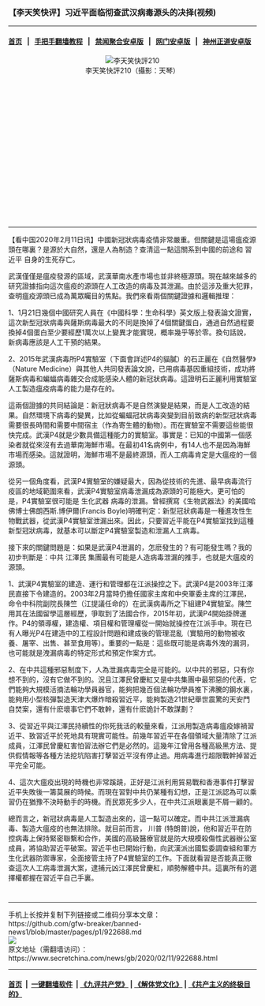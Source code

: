 ### 【李天笑快评】习近平面临彻查武汉病毒源头的决择(视频)
------------------------

#### [首页](https://github.com/gfw-breaker/banned-news1/blob/master/README.md) &nbsp;&nbsp;|&nbsp;&nbsp; [手把手翻墙教程](https://github.com/gfw-breaker/guides/wiki) &nbsp;&nbsp;|&nbsp;&nbsp; [禁闻聚合安卓版](https://github.com/gfw-breaker/bn-android) &nbsp;&nbsp;|&nbsp;&nbsp; [网门安卓版](https://github.com/oGate2/oGate) &nbsp;&nbsp;|&nbsp;&nbsp; [神州正道安卓版](https://github.com/SzzdOgate/update) 



<div class="article_right" style="fone-color:#000">
 <p style="text-align:center">
  <img alt="李天笑快評210" src="https://img3.secretchina.com/pic/2020/2-11/p2624901a274501792-ss.jpg"/>
  <br>
   李天笑快評210（攝影：天琴）
   <span id="hideid" name="hideid" style="color:red;display:none;">
    <span href="https://www.secretchina.com">
    </span>
   </span>
  </br>
 </p>
 <div id="txt-mid1-t21-2017">
  <ins class="adsbygoogle" data-ad-client="ca-pub-1276641434651360" data-ad-slot="2451032099" style="display:inline-block;width:336px;height:280px">
  </ins>
  

---


  </div>
 </div>
 <p>
  【看中国2020年2月11日讯】中國新冠狀病毒疫情非常嚴重。但關鍵是這場瘟疫源頭在哪裏？是源於大自然，還是人為制造？查清這一點這關系到中國的前途和
  <span href="https://www.secretchina.com/news/gb/tag/習近平" target="_blank">
   習近平
  </span>
  自身的生死存亡。
  <span id="hideid" name="hideid" style="color:red;display:none;">
   <span href="https://www.secretchina.com">
   </span>
  </span>
 </p>
 <p>
  武漢僅僅是瘟疫發源的區域，武漢華南水產市場也並非終極源頭。現在越來越多的研究證據指向這次瘟疫的源頭在人工改造的病毒及其泄漏。由於這涉及重大犯罪，查明瘟疫源頭已成為萬眾矚目的焦點。我們來看兩個關鍵證據和邏輯推理：
 </p>
 <p>
  1、1月21日幾個中國研究人員在《中國科學：生命科學》英文版上發表論文證實，這次新型冠狀病毒與薩斯病毒最大的不同是換掉了4個關鍵蛋白，通過自然過程要換掉4個蛋白至少要經歷1萬次以上變異才能實現，概率幾乎等於零。換句話說，新病毒應該是人工干預的結果。
 </p>
 <p>
  2、2015年武漢病毒所P4實驗室（下面會詳述P4的貓膩）的石正麗在《自然醫學》（Nature Medicine）與其他人共同發表論文說，已用病毒基因重組技術，成功將薩斯病毒和蝙蝠病毒雜交合成能感染人體的新冠狀病毒。這證明石正麗利用實驗室人工製造瘟疫病毒的能力是存在的。
 </p>
 <p>
  這兩個證據的共同結論是：新冠狀病毒不是自然演變是結果，而是人工改造的結果。自然環境下病毒的變異，比如從蝙蝠冠狀病毒突變到目前致病的新型冠狀病毒需要很長時間和需要中間宿主（作為寄生體的動物）。而在實驗室不需要這些能很快完成。武漢P4就是少數具備這種能力的實驗室。事實是：已知的中國第一個感染者就從來沒有去過華南海鮮市場。在最初41名病例中，有14人也不是因為海鮮市場而感染。這就證明，海鮮市場不是最終源頭，而人工病毒肯定是大瘟疫的一個源頭。
 </p>
 <p>
  從另一個角度看，武漢P4實驗室的嫌疑最大，因為從技術的先進、最早病毒流行疫區的地域範圍來看，武漢P4實驗室病毒泄漏成為源頭的可能極大。更可怕的是，P4實驗室很可能是
  <span href="https://www.secretchina.com/news/gb/tag/生化武器" target="_blank">
   生化武器
  </span>
  病毒的泄漏。曾經撰寫《生物武器法》的美國哈佛博士佛朗西斯.博伊爾(Francis Boyle)明確判定：新型冠狀病毒是一種進攻性生物戰武器，從武漢P4實驗室泄漏出來。因此，只要習近平能在P4實驗室找到這種新型冠狀病毒，就基本可以斷定P4實驗室製造和泄漏人工病毒。
 </p>
 <p>
  接下來的關鍵問題是：如果是武漢P4泄漏的，怎麽發生的？有可能發生嗎？我的初步判斷是：中共
  <span href="https://www.secretchina.com/news/gb/tag/江澤民" target="_blank">
   江澤民
  </span>
  集團最有可能是人造病毒泄漏的推手，也就是大瘟疫的源頭。
 </p>
 <p>
  1、武漢P4實驗室的建造、運行和管理都在江派操控之下。武漢P4是2003年江澤民直接下令建造的。2003年2月當時仍擔任國家主席和中央軍委主席的江澤民，命令中科院副院長陳竺（江提議任命的）在武漢病毒所之下組建P4實驗室。陳竺用其在法國留學這層經歷，爭取到了法國合作，2015年初，武漢P4開始掛牌運作。P4的領導權，建造權、項目權和管理權從一開始就操控在江派手中。現在已有人曝光P4在建造中的工程設計問題和建成後的管理混亂（實驗用的動物被收養、屠宰、出售、甚至食用等）。重要的一點是：這些既可能是病毒外洩的漏洞，也可能就是洩漏病毒的特定形式和預定作案方式。
 </p>
 <p>
  2、在中共這種邪惡制度下，人為泄漏病毒完全是可能的。以中共的邪惡，只有你想不到的，沒有它做不到的。況且江澤民曾慶紅又是中共集團中最邪惡的代表，它們能夠大規模活摘法輪功學員器官，能夠把幾百個法輪功學員推下沸騰的鋼水裏，能夠用小型核彈製造天津大爆炸暗殺習近平，能夠製造21世紀舉世震驚的天安門自焚案，還有什麽壞事它們不敢幹，還有什麽詭計不敢謀劃？
 </p>
 <p>
  3、從習近平與江澤民持續性的你死我活的較量來看，江派用製造病毒瘟疫嫁禍習近平、致習近平於死地具有現實可能性。前幾年習近平在各個領域大量清除了江派成員，江澤民曾慶紅害怕習法辦它們是必然的。這幾年江曾用各種高級黑方法、提供假情報等各種方法挖坑陷害打擊習近平沒有停止過。用病毒進行超限戰幹掉習近平完全可能。
 </p>
 <p>
  4、這次大瘟疫出現的時機也非常蹊蹺，正好是江派利用貿易戰和香港事件打擊習近平失敗後一籌莫展的時候。而現在習對中共仍某種有幻想，正是江派認為可以乘習仍在猶豫不決時動手的時機。而民眾死多少人，在中共江派眼裏是不屑一顧的。
 </p>
 <p>
  總而言之，新冠狀病毒是人工製造出來的，這一點可以確定。而中共江派泄漏病毒、製造大瘟疫的也無法排除。就目前而言，
  <span href="https://www.secretchina.com/news/gb/tag/川普" target="_blank">
   川普
  </span>
  (特朗普)說，他和習近平在防控病毒上保持緊密聯繫和合作，美國的高級醫療官就是防大規模殺傷性武器辦公室成員，將協助習近平破案。習近平也已開始行動，向武漢派出國監委調查組和軍方生化武器防禦專家，全面接管主持了P4實驗室的工作。下面就看習是否能真正徹查這次人工病毒泄漏大案，逮捕元凶江澤民曾慶紅，順勢解體中共。這裏所有的選擇權都握在習近平自己手裏。
 </p>
 <p>
  <center>
   <div>
    <div id="txt-mid2-t22-2017" style="display: block;  max-height: 351px;  overflow: hidden;">
     <div id="SC-21xxx">
     </div>
     <ins class="adsbygoogle" data-ad-client="ca-pub-1276641434651360" data-ad-format="auto" data-ad-slot="4301710469" data-full-width-responsive="true" style="display:block">
     </ins>
    </div>
   </div>
  </center>
  <div style="padding-top:12px;">
  </div>
 </p>
</div>

<hr/>
手机上长按并复制下列链接或二维码分享本文章：<br/>
https://github.com/gfw-breaker/banned-news1/blob/master/pages/p1/922688.md <br/>
<a href='https://github.com/gfw-breaker/banned-news1/blob/master/pages/p1/922688.md'><img src='https://github.com/gfw-breaker/banned-news1/blob/master/pages/p1/922688.md.png'/></a> <br/>
原文地址（需翻墙访问）：https://www.secretchina.com/news/gb/2020/02/11/922688.html


------------------------
#### [首页](https://github.com/gfw-breaker/banned-news1/blob/master/README.md) &nbsp;|&nbsp; [一键翻墙软件](https://github.com/gfw-breaker/nogfw/blob/master/README.md) &nbsp;| [《九评共产党》](https://github.com/gfw-breaker/9ping.md/blob/master/README.md#九评之一评共产党是什么) | [《解体党文化》](https://github.com/gfw-breaker/jtdwh.md/blob/master/README.md) | [《共产主义的终极目的》](https://github.com/gfw-breaker/gczydzjmd.md/blob/master/README.md)


<img src='http://gfw-breaker.win/banned-news/pages/p1/922688.md' width='0px' height='0px'/>